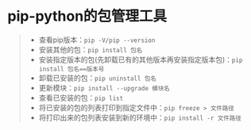 # pip-python的包管理工具
>* 查看pip版本：```pip -V/pip --version```
>* 安装其他的包：```pip install 包名 ```
>* 安装指定版本的包(先卸载已有的其他版本再安装指定版本包)：```pip install 包名==版本号```
>* 卸载已安装的包：```pip uninstall 包名```
>* 更新模块：```pip install --upgrade 模块名```
>* 查看已安装的包：```pip list```
>* 将已安装的包的列表打印到指定文件中：```pip freeze > 文件路径```
>* 将打印出来的包列表安装到新的环境中：```pip install -r 文件路径```
>
